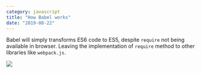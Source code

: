 ```yaml
---
category: javascript
title: "How Babel works"
date: "2019-08-22"
---
```


Babel will simply transforms ES6 code to ES5, despite `require` not being available in browser. Leaving the implementation of `require` method to other libraries like `webpack.js`.

![](https://goooooouwa.oss-cn-beijing.aliyuncs.com/img/FALWgao.jpg)
